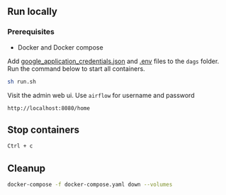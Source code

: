 ## Run locally
### Prerequisites
- Docker and Docker compose

Add [google_application_credentials.json](https://drive.google.com/file/d/18lW3Kc-N4n1tnnFOvtxko4rwuL5VfXyu/view?usp=sharing) 
and [.env](https://drive.google.com/file/d/1iTSBXvhoYC9IOV1qRPr9LJv6MbES-3_P/view?usp=sharing) files to the `dags` folder. Run the command below to start all containers.
```bash
sh run.sh  
```

Visit the admin web ui. Use `airflow` for username and password
```http request
http://localhost:8080/home 
```

## Stop containers 
```bash
Ctrl + c
```

## Cleanup 
```bash
docker-compose -f docker-compose.yaml down --volumes
```

